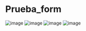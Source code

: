 # Prueba_form
![image](https://github.com/brittanypallasco2003/Prueba_form/assets/117743650/ccf92e53-e723-44a7-9415-7fdd0e8117e5)
![image](https://github.com/brittanypallasco2003/Prueba_form/assets/117743650/bdfb2724-0a0d-4186-a665-244bc21b49a6)
![image](https://github.com/brittanypallasco2003/Prueba_form/assets/117743650/6b9c5dab-e60f-4713-95a1-d813c6b0d70a)
![image](https://github.com/brittanypallasco2003/Prueba_form/assets/117743650/6f47d294-4f6a-4e63-a558-d98c4ee2ce56)


